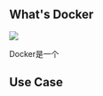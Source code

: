 
## What's Docker

![](http://www.adaptivecomputing.com/wp-content/uploads/2014/06/homepage-docker-logo.png)

Docker是一个

## Use Case